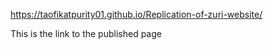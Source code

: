 https://taofikatpurity01.github.io/Replication-of-zuri-website/



This is the link to the published page 
